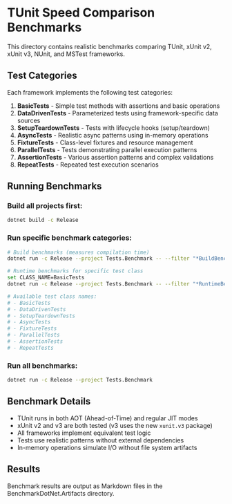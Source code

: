 # TUnit Speed Comparison Benchmarks

This directory contains realistic benchmarks comparing TUnit, xUnit v2, xUnit v3, NUnit, and MSTest frameworks.

## Test Categories

Each framework implements the following test categories:

1. **BasicTests** - Simple test methods with assertions and basic operations
2. **DataDrivenTests** - Parameterized tests using framework-specific data sources
3. **SetupTeardownTests** - Tests with lifecycle hooks (setup/teardown)
4. **AsyncTests** - Realistic async patterns using in-memory operations
5. **FixtureTests** - Class-level fixtures and resource management
6. **ParallelTests** - Tests demonstrating parallel execution patterns
7. **AssertionTests** - Various assertion patterns and complex validations
8. **RepeatTests** - Repeated test execution scenarios

## Running Benchmarks

### Build all projects first:
```bash
dotnet build -c Release
```

### Run specific benchmark categories:
```bash
# Build benchmarks (measures compilation time)
dotnet run -c Release --project Tests.Benchmark -- --filter "*BuildBenchmarks*"

# Runtime benchmarks for specific test class
set CLASS_NAME=BasicTests
dotnet run -c Release --project Tests.Benchmark -- --filter "*RuntimeBenchmarks*"

# Available test class names:
# - BasicTests
# - DataDrivenTests  
# - SetupTeardownTests
# - AsyncTests
# - FixtureTests
# - ParallelTests
# - AssertionTests
# - RepeatTests
```

### Run all benchmarks:
```bash
dotnet run -c Release --project Tests.Benchmark
```

## Benchmark Details

- TUnit runs in both AOT (Ahead-of-Time) and regular JIT modes
- xUnit v2 and v3 are both tested (v3 uses the new `xunit.v3` package)
- All frameworks implement equivalent test logic
- Tests use realistic patterns without external dependencies
- In-memory operations simulate I/O without file system artifacts

## Results

Benchmark results are output as Markdown files in the BenchmarkDotNet.Artifacts directory.